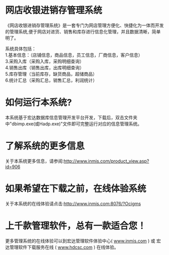 # 网店收银进销存管理系统

《网店收银进销存管理系统》是一套专门为网店管理方便化、快捷化为一体而开发的管理系统,便于网店对进货、销售和库存进行信息化管理，并且数据清晰，简单明了。   

系统具体包括：   
1.基本信息：（店铺信息，商品信息，员工信息，厂商信息，客户信息）   
3.采购入库（采购入库，采购明细查询）   
4.销售出库（销售出库，出库明细查询）   
5.库存管理（当前库存，缺货商品，超储商品）   
6.统计汇总（采购汇总，销售汇总，利润统计）  

# 如何运行本系统?

本系统基于宏达数据库信息管理开发平台开发，下载后，双击文件夹中"dbimp.exe(或Hadp.exe)"文件即可完整运行对应的信息管理系统。

# 了解系统的更多信息

关于本系统更多信息，请参阅:http://www.inmis.com/product_view.asp?id=906

# 如果希望在下载之前，在线体验系统

关于本系统的在线体验请点击:http://www.inmis.com:8076/?Ocigms

# 上千款管理软件，总有一款适合您！

更多管理系统的在线体验可以到宏达管理软件体验中心( www.inmis.com ) 或 宏达管理软件下载服务在线 ( www.hdcsc.com ) 在线体验。

